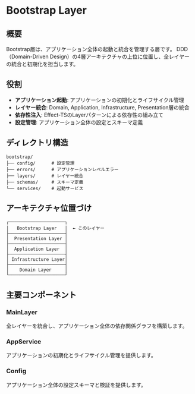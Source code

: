# Bootstrap Layer

## 概要

Bootstrap層は、アプリケーション全体の起動と統合を管理する層です。
DDD（Domain-Driven Design）の4層アーキテクチャの上位に位置し、全レイヤーの統合と初期化を担当します。

## 役割

- **アプリケーション起動**: アプリケーションの初期化とライフサイクル管理
- **レイヤー統合**: Domain, Application, Infrastructure, Presentation層の統合
- **依存性注入**: Effect-TSのLayerパターンによる依存性の組み立て
- **設定管理**: アプリケーション全体の設定とスキーマ定義

## ディレクトリ構造

```
bootstrap/
├── config/      # 設定管理
├── errors/      # アプリケーションレベルエラー
├── layers/      # レイヤー統合
├── schemas/     # スキーマ定義
└── services/    # 起動サービス
```

## アーキテクチャ位置づけ

```
┌─────────────────────┐
│   Bootstrap Layer   │  ← このレイヤー
├─────────────────────┤
│  Presentation Layer │
├─────────────────────┤
│  Application Layer  │
├─────────────────────┤
│ Infrastructure Layer│
├─────────────────────┤
│    Domain Layer     │
└─────────────────────┘
```

## 主要コンポーネント

### MainLayer

全レイヤーを統合し、アプリケーション全体の依存関係グラフを構築します。

### AppService

アプリケーションの初期化とライフサイクル管理を提供します。

### Config

アプリケーション全体の設定スキーマと検証を提供します。
